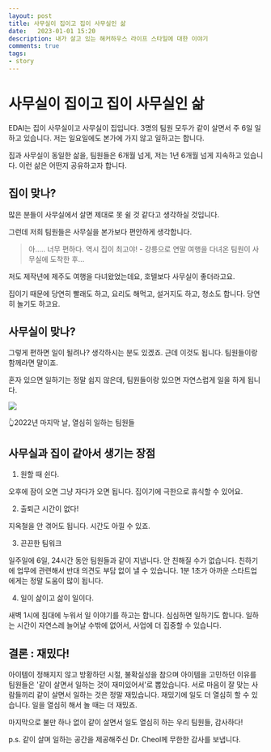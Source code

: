 ```yaml
---
layout: post
title: 사무실이 집이고 집이 사무실인 삶
date:   2023-01-01 15:20
description: 내가 살고 있는 해커하우스 라이프 스타일에 대한 이야기
comments: true
tags:
- story
---
```

# 사무실이 집이고 집이 사무실인 삶
EDAI는 집이 사무실이고 사무실이 집입니다. 3명의 팀원 모두가 같이 살면서 주 6일 일하고 있습니다. 저는 일요일에도 본가에 가지 않고 일하고는 합니다.

집과 사무실이 동일한 삶을, 팀원들은 6개월 넘게, 저는 1년 6개월 넘게 지속하고 있습니다. 이런 삶은 어떤지 공유하고자 합니다.

## 집이 맞나?
많은 분들이 사무실에서 살면 제대로 못 쉴 것 같다고 생각하실 것입니다.

그런데 저희 팀원들은 사무실을 본가보다 편안하게 생각합니다.

> 아..... 너무 편하다. 역시 집이 최고야! - 강릉으로 연말 여행을 다녀온 팀원이 사무실에 도착한 후...

저도 제작년에 제주도 여행을 다녀왔었는데요, 호텔보다 사무실이 좋더라고요.

집이기 때문에 당연히 빨래도 하고, 요리도 해먹고, 설거지도 하고, 청소도 합니다. 당연히 놀기도 하고요.

## 사무실이 맞나?
그렇게 편하면 일이 될려나? 생각하시는 분도 있겠죠. 근데 이것도 됩니다. 팀원들이랑 함께라면 말이죠.

혼자 있으면 일하기는 정말 쉽지 않은데, 팀원들이랑 있으면 자연스럽게 일을 하게 됩니다.

![](https://media.disquiet.io/images/makerlog/1be9814d0d828a4fd2b3a7925dfeb9de6086922fc90d2147c04b39474ed96715)

👆2022년 마지막 날, 열심히 일하는 팀원들


## 사무실과 집이 같아서 생기는 장점
1. 원할 때 쉰다.

오후에 잠이 오면 그냥 자다가 오면 됩니다. 집이기에 극한으로 휴식할 수 있어요.

2. 출퇴근 시간이 없다!

지옥철을 안 겪어도 됩니다. 시간도 아낄 수 있죠.

3. 끈끈한 팀워크

일주일에 6일, 24시간 동안 팀원들과 같이 지냅니다. 안 친해질 수가 없습니다. 친하기에 업무에 관련해서 반대 의견도 부담 없이 낼 수 있습니다. 1분 1초가 아까운 스타트업에게는 정말 도움이 많이 됩니다.

4. 일이 삶이고 삶이 일이다.

새벽 1시에 침대에 누워서 일 이야기를 하고는 합니다. 심심하면 일하기도 합니다. 일하는 시간이 자연스레 늘어날 수밖에 없어서, 사업에 더 집중할 수 있습니다.

## 결론 : 재밌다!
아이템이 정해지지 않고 방황하던 시절, 불확실성을 참으며 아이템을 고민하던 이유를 팀원들은 '같이 살면서 일하는 것이 재미있어서'로 뽑았습니다. 서로 마음이 잘 맞는 사람들끼리 같이 살면서 일하는 것은 정말 재밌습니다. 재밌기에 일도 더 열심히 할 수 있습니다. 일을 열심히 해서 놀 때는 더 재밌죠.

마지막으로 불만 하나 없이 같이 살면서 일도 열심히 하는 우리 팀원들, 감사하다!

p.s. 같이 살며 일하는 공간을 제공해주신 Dr. Cheol께 무한한 감사를 보냅니다.
